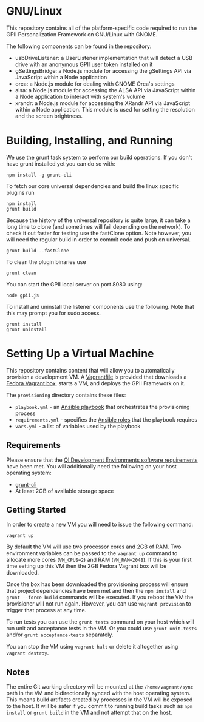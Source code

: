 # GNU/Linux

This repository contains all of the platform-specific code required to run the GPII Personalization Framework on GNU/Linux with GNOME.

The following components can be found in the repository:

* usbDriveListener: a UserListener implementation that will detect a USB drive 
  with an anonymous GPII user token installed on it
* gSettingsBridge: a Node.js module for accessing the gSettings API via 
  JavaScript within a Node application
* orca: a Node.js module for dealing with GNOME Orca's settings
* alsa: a Node.js module for accessing the ALSA API via JavaScript within a 
  Node application to interact with system's volume
* xrandr: a Node.js module for accessing the XRandr API via JavaScript within 
  a Node application. This module is used for setting the resolution and the 
  screen brightness.

# Building, Installing, and Running

We use the grunt task system to perform our build operations.  If you don't 
have grunt installed yet you can do so with:

    npm install -g grunt-cli

To fetch our core universal dependencies and build the linux specific plugins
run

    npm install
    grunt build
    
Because the history of the universal repository is quite large, it can take a
long time to clone (and sometimes will fail depending on the network). To 
check it out faster for testing use the fastClone option. Note however, you 
will need the regular build in order to commit code and push on universal.

    grunt build --fastClone    

To clean the plugin binaries use

    grunt clean

You can start the GPII local server on port 8080 using:

    node gpii.js

To install and uninstall the listener components use the following. Note that
this may prompt you for sudo access.

    grunt install
    grunt uninstall

# Setting Up a Virtual Machine

This repository contains content that will allow you to automatically provision a development VM. A [Vagrantfile](http://docs.vagrantup.com/v2/vagrantfile/) is provided that downloads a [Fedora Vagrant box](https://github.com/idi-ops/packer-fedora), starts a VM, and deploys the GPII Framework on it.

The ``provisioning`` directory contains these files:

* ``playbook.yml`` - an [Ansible playbook](http://docs.ansible.com/ansible/playbooks.html) that orchestrates the provisioning process
* ``requirements.yml`` - specifies the [Ansible roles](http://docs.ansible.com/ansible/playbooks_roles.html) that the playbook requires
* ``vars.yml`` - a list of variables used by the playbook

## Requirements

Please ensure that the [QI Development Environments software requirements](https://github.com/GPII/qi-development-environments/blob/master/README.md#requirements) have been met. You will additionally need the following on your host operating system:

* [grunt-cli](https://github.com/gruntjs/grunt-cli)
* At least 2GB of available storage space

## Getting Started

In order to create a new VM you will need to issue the following command:

    vagrant up

By default the VM will use two processor cores and 2GB of RAM. Two environment variables can be passed to the ``vagrant up`` command to allocate more cores (``VM_CPUS=2``) and RAM (``VM_RAM=2048``). If this is your first time setting up this VM then the 2GB Fedora Vagrant box will be downloaded.

Once the box has been downloaded the provisioning process will ensure that project dependencies have been met and then the ``npm install`` and ``grunt --force build`` commands will be executed. If you reboot the VM the provisioner will not run again. However, you can use ``vagrant provision`` to trigger that process at any time.

To run tests you can use the ``grunt tests`` command on your host which will run unit and acceptance tests in the VM. Or you could use ``grunt unit-tests`` and/or ``grunt acceptance-tests`` separately.

You can stop the VM using ``vagrant halt`` or delete it altogether using ``vagrant destroy``.

## Notes

The entire Git working directory will be mounted at the ``/home/vagrant/sync`` path in the VM and bidirectionally synced with the host operating system. This means build artifacts created by processes in the VM will be exposed to the host. It will be safer if you commit to running build tasks such as ``npm install`` or ``grunt build`` in the VM and not attempt that on the host. 
